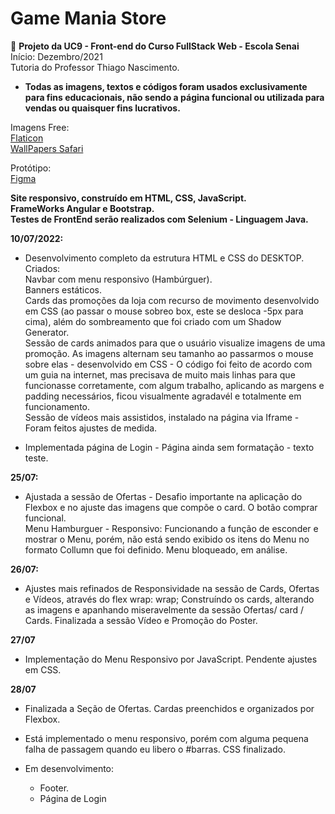  # Game Mania Store #
 :star2:
**Projeto da UC9 - Front-end do Curso FullStack Web - Escola Senai** <br>
Início: Dezembro/2021<br>
Tutoria do Professor Thiago Nascimento.<br>

- **Todas as imagens, textos e códigos foram usados exclusivamente para fins educacionais, não sendo a página funcional ou utilizada para vendas ou quaisquer fins lucrativos.** <br>

Imagens Free: <br>
[Flaticon](https://www.flaticon.com/br/) <br>
[WallPapers Safari](https://wallpapersafari.com/clash-royale-wallpapers/)


Protótipo: <br>
[Figma](https://www.figma.com/file/TyUuaUI5aYAgmRlH4wYSmG/game_mania?node-id=0%3A1) 

**Site responsivo, construído em HTML, CSS, JavaScript. <br>
FrameWorks Angular e Bootstrap.<br>
Testes de FrontEnd serão realizados com Selenium - Linguagem Java.** 

**10/07/2022:**
- Desenvolvimento completo da estrutura HTML e CSS do DESKTOP.<br>
Criados: <br>
Navbar com menu responsivo (Hambúrguer).<br>
Banners estáticos. <br>
Cards das promoções da loja com recurso de movimento desenvolvido em CSS (ao passar o mouse sobreo box, este se desloca -5px para cima), além do sombreamento que foi criado com um Shadow Generator.<br> 
Sessão de cards animados para que o usuário visualize imagens de uma promoção. As imagens alternam seu tamanho ao passarmos o mouse sobre elas - desenvolvido em CSS - O código foi feito de acordo com um guia na internet, mas precisava de muito mais linhas para que funcionasse corretamente, com algum trabalho, aplicando as margens e padding necessários, ficou visualmente agradavél e totalmente em funcionamento. <br>
Sessão de vídeos mais assistidos, instalado na página via Iframe - Foram feitos ajustes de medida.<br>

- Implementada página de Login - Página ainda sem formatação - texto teste.<br>

**25/07:**
- Ajustada a sessão de Ofertas - Desafio importante na aplicação do Flexbox e no ajuste das imagens que compõe o card. O botão comprar funcional. <br>
Menu Hamburguer - Responsivo:
Funcionando a função de esconder e mostrar o Menu, porém, não está sendo exibido os itens do Menu no formato Collumn que foi definido. Menu bloqueado, em análise. 

**26/07:**
- Ajustes mais refinados de Responsividade na sessão de Cards, Ofertas e Vídeos, através do flex wrap: wrap;
Construíndo os cards, alterando as imagens e apanhando miseravelmente da sessão Ofertas/ card / Cards.
Finalizada a sessão Vídeo e Promoção do Poster. 

**27/07**
- Implementação do Menu Responsivo por JavaScript. Pendente ajustes em CSS.


**28/07**

- Finalizada a Seção de Ofertas. Cardas preenchidos e organizados por Flexbox. 
- Está implementado o menu responsivo, porém com alguma pequena falha de passagem quando eu libero o #barras. CSS finalizado. 

- Em desenvolvimento:<br>

 
  * Footer. <br>
  * Página de Login
 



